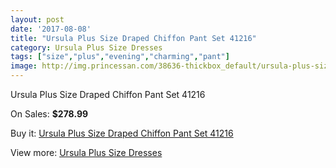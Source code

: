 ```yaml
---
layout: post
date: '2017-08-08'
title: "Ursula Plus Size Draped Chiffon Pant Set 41216"
category: Ursula Plus Size Dresses
tags: ["size","plus","evening","charming","pant"]
image: http://img.princessan.com/38636-thickbox_default/ursula-plus-size-draped-chiffon-pant-set-41216.jpg
---
```

Ursula Plus Size Draped Chiffon Pant Set 41216

On Sales: **$278.99**
<a href="https://www.princessan.com/en/17878-ursula-plus-size-draped-chiffon-pant-set-41216.html"><amp-img layout="responsive" width="600" height="600" src="//img.princessan.com/38636-thickbox_default/ursula-plus-size-draped-chiffon-pant-set-41216.jpg" alt="Ursula Plus Size Draped Chiffon Pant Set 41216 0" /></a>

Buy it: [Ursula Plus Size Draped Chiffon Pant Set 41216](https://www.princessan.com/en/17878-ursula-plus-size-draped-chiffon-pant-set-41216.html "Ursula Plus Size Draped Chiffon Pant Set 41216")

View more: [Ursula Plus Size Dresses](https://www.princessan.com/en/156- "Ursula Plus Size Dresses")
